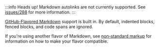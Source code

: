 :::info Heads up!
Markdown autolinks are not currently supported. See [issues/288](https://github.com/errata-ai/vale/issues/288) for more information.
:::

[GitHub-Flavored Markdown](https://github.github.com/gfm/) support is built in.
By default, indented blocks, fenced blocks, and code spans are ignored.

If you're using another flavor of Markdown, see
[non-standard markup](#non-standard-markup) for information on how to
make your flavor compatible.
